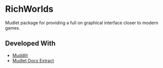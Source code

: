 # RichWorlds
Mudlet package for providing a full on graphical interface closer to modern games.

## Developed With
- [Muddlit](https://marketplace.visualstudio.com/items?itemName=gesslar.muddlit)
- [Mudlet Docs Extract](https://marketplace.visualstudio.com/items?itemName=Delwing.mudlet-scripts-sdk)